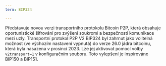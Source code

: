 ```yaml
---
term: BIP324

---
```

Představuje novou verzi transportního protokolu Bitcoin P2P, která obsahuje oportunistické šifrování pro zvýšení soukromí a bezpečnosti komunikace mezi uzly. Transportní protokol P2P V2 BIP324 byl zahrnut jako volitelná možnost (ve výchozím nastavení vypnutá) do verze 26.0 jádra bitcoinu, která byla nasazena v prosinci 2023. Lze jej aktivovat pomocí volby `v2transport=1` v konfiguračním souboru. Toto vylepšení je inspirováno BIP150 a BIP151.